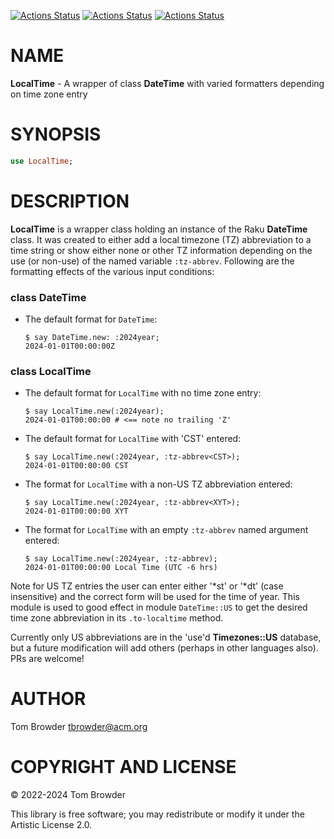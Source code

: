 [![Actions Status](https://github.com/tbrowder/LocalTime/actions/workflows/linux.yml/badge.svg)](https://github.com/tbrowder/LocalTime/actions) [![Actions Status](https://github.com/tbrowder/LocalTime/actions/workflows/macos.yml/badge.svg)](https://github.com/tbrowder/LocalTime/actions) [![Actions Status](https://github.com/tbrowder/LocalTime/actions/workflows/windows.yml/badge.svg)](https://github.com/tbrowder/LocalTime/actions)

NAME
====

**LocalTime** - A wrapper of class **DateTime** with varied formatters depending on time zone entry

SYNOPSIS
========

```raku
use LocalTime;
```

DESCRIPTION
===========

**LocalTime** is a wrapper class holding an instance of the Raku **DateTime** class. It was created to either add a local timezone (TZ) abbreviation to a time string or show either none or other TZ information depending on the use (or non-use) of the named variable `:tz-abbrev`. Following are the formatting effects of the various input conditions:

### class DateTime

  * The default format for `DateTime`:

        $ say DateTime.new: :2024year;
        2024-01-01T00:00:00Z

### class LocalTime

  * The default format for `LocalTime` with no time zone entry:

        $ say LocalTime.new(:2024year);
        2024-01-01T00:00:00 # <== note no trailing 'Z'

  * The default format for `LocalTime` with 'CST' entered:

        $ say LocalTime.new(:2024year, :tz-abbrev<CST>);
        2024-01-01T00:00:00 CST

  * The format for `LocalTime` with a non-US TZ abbreviation entered:

        $ say LocalTime.new(:2024year, :tz-abbrev<XYT>);
        2024-01-01T00:00:00 XYT

  * The format for `LocalTime` with an empty `:tz-abbrev` named argument entered:

        $ say LocalTime.new(:2024year, :tz-abbrev);
        2024-01-01T00:00:00 Local Time (UTC -6 hrs)

Note for US TZ entries the user can enter either '*st' or '*dt' (case insensitive) and the correct form will be used for the time of year. This module is used to good effect in module `DateTime::US` to get the desired time zone abbreviation in its `.to-localtime` method.

Currently only US abbreviations are in the 'use'd **Timezones::US** database, but a future modification will add others (perhaps in other languages also). PRs are welcome!

AUTHOR
======

Tom Browder <tbrowder@acm.org>

COPYRIGHT AND LICENSE
=====================

© 2022-2024 Tom Browder

This library is free software; you may redistribute or modify it under the Artistic License 2.0.

